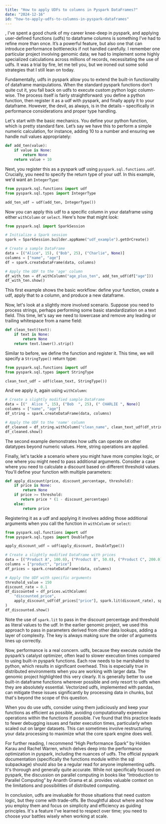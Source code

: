 ```yaml
---
title: "How to apply UDFs to columns in Pyspark DataFrames?"
date: "2024-12-16"
id: "how-to-apply-udfs-to-columns-in-pyspark-dataframes"
---
```


,  I've spent a good chunk of my career knee-deep in pyspark, and applying user-defined functions (udfs) to dataframe columns is something I’ve had to refine more than once. It’s a powerful feature, but also one that can introduce performance bottlenecks if not handled carefully. I remember one particular project involving genomic data; we had to implement some highly specialized calculations across millions of records, necessitating the use of udfs. It was a trial by fire, let me tell you, but we ironed out some solid strategies that I still lean on today.

Fundamentally, udfs in pyspark allow you to extend the built-in functionality of dataframe manipulations. When the standard pyspark functions don't quite cut it, you fall back on udfs to execute custom python logic column-wise. The process itself is fairly straightforward: you define a python function, then register it as a udf with pyspark, and finally apply it to your dataframe. However, the devil, as always, is in the details – specifically in performance considerations and proper type handling.

Let's start with the basic mechanics. You define your python function, which is pretty standard fare. Let’s say we have this to perform a simple numeric calculation, for instance, adding 10 to a number and ensuring we handle null values appropriately:

```python
def add_ten(value):
    if value is None:
        return None
    return value + 10
```

Next, you register this as a pyspark udf using `pyspark.sql.functions.udf`. Crucially, you need to specify the return type of your udf. In this example, we'd want an `IntegerType`:

```python
from pyspark.sql.functions import udf
from pyspark.sql.types import IntegerType

add_ten_udf = udf(add_ten, IntegerType())
```

Now you can apply this udf to a specific column in your dataframe using either `withColumn` or `select`. Here's how that might look:

```python
from pyspark.sql import SparkSession

# Initialize a Spark session
spark = SparkSession.builder.appName("udf_example").getOrCreate()

# Create a sample DataFrame
data = [("Alice", 15), ("Bob", 25), ("Charlie", None)]
columns = ["name", "age"]
df = spark.createDataFrame(data, columns)

# Apply the UDF to the 'age' column
df_with_ten = df.withColumn("age_plus_ten", add_ten_udf(df["age"]))
df_with_ten.show()
```

This first example shows the basic workflow: define your function, create a udf, apply that to a column, and produce a new dataframe.

Now, let's look at a slightly more involved scenario. Suppose you need to process strings, perhaps performing some basic standardization on a text field. This time, let's say we need to lowercase and remove any leading or trailing whitespace from a name field:

```python
def clean_text(text):
    if text is None:
        return None
    return text.lower().strip()
```

Similar to before, we define the function and register it. This time, we will specify a `StringType()` return type:

```python
from pyspark.sql.functions import udf
from pyspark.sql.types import StringType

clean_text_udf = udf(clean_text, StringType())
```

And we apply it, again using `withColumn`:

```python
# Create a slightly modified sample DataFrame
data = [("  Alice ", 15), ("Bob  ", 25), (" CHARLIE ", None)]
columns = ["name", "age"]
df_string = spark.createDataFrame(data, columns)

# Apply the UDF to the 'name' column
df_cleaned = df_string.withColumn("clean_name", clean_text_udf(df_string["name"]))
df_cleaned.show()
```

The second example demonstrates how udfs can operate on other datatypes beyond numeric values. Here, string operations are applied.

Finally, let's tackle a scenario where you might have more complex logic, or one where you might need to pass additional arguments. Consider a case where you need to calculate a discount based on different threshold values. You'll define your function with multiple parameters:

```python
def apply_discount(price, discount_percentage, threshold):
    if price is None:
        return None
    if price >= threshold:
       return price * (1 - discount_percentage)
    else:
        return price
```

Registering it as a udf and applying it involves adding those additional arguments when you call the function in `withColumn` or `select`:

```python
from pyspark.sql.functions import udf
from pyspark.sql.types import DoubleType

apply_discount_udf = udf(apply_discount, DoubleType())

# Create a slightly modified DataFrame with prices
data = [("Product A", 100.0), ("Product B", 50.0), ("Product C", 200.0), ("Product D", None)]
columns = ["product", "price"]
df_prices = spark.createDataFrame(data, columns)

# Apply the UDF with specific arguments
threshold_value = 150
discount_rate = 0.1
df_discounted = df_prices.withColumn(
    "discounted_price",
    apply_discount_udf(df_prices["price"], spark.lit(discount_rate), spark.lit(threshold_value)),
)
df_discounted.show()
```

Note the use of `spark.lit` to pass in the discount percentage and threshold as literal values to the udf. In the earlier genomic project, we used this approach to pass in parameters derived from other data lookups, adding a layer of complexity. The key is always making sure the order of arguments lines up correctly.

Now, performance is a real concern. udfs, because they execute outside the pyspark’s catalyst optimizer, often lead to slower execution times compared to using built-in pyspark functions. Each row needs to be marshaled to python, which results in significant overhead. This is especially true in distributed environments when you are working with larger data. The genomic project highlighted this very clearly. It is generally better to use built-in dataframe functions wherever possible and only resort to udfs when they are absolutely essential. Vectorized udfs, implemented with pandas, can mitigate these issues significantly by processing data in chunks, but that's beyond the scope of this question.

When you do use udfs, consider using them judiciously and keep your functions as efficient as possible, avoiding computationally expensive operations within the functions if possible. I’ve found that this practice leads to fewer debugging issues and faster execution times, particularly when scaled out on larger datasets. This can sometimes involve restructuring your data processing to maximize what the core spark engine does well.

For further reading, I recommend “High Performance Spark” by Holden Karau and Rachel Warren, which delves deep into the performance optimization in pyspark, including the nuances of udfs. The official pyspark documentation (specifically the functions module within the sql subpackage) should also be a regular read for anyone implementing udfs. It's thorough and generally quite accurate. While not specifically focused on pyspark, the discussion on parallel computing in books like “Introduction to Parallel Computing” by Ananth Grama et al. provides valuable context on the limitations and possibilities of distributed computing.

In conclusion, udfs are invaluable for those situations that need custom logic, but they come with trade-offs. Be thoughtful about where and how you employ them and focus on simplicity and efficiency as guiding principles. It's a feature I've learned to respect over time; you need to choose your battles wisely when working at scale.
